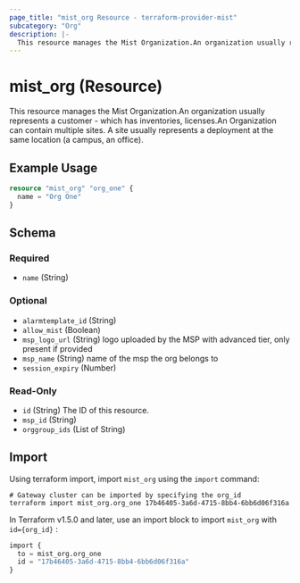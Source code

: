 ```yaml
---
page_title: "mist_org Resource - terraform-provider-mist"
subcategory: "Org"
description: |-
  This resource manages the Mist Organization.An organization usually represents a customer - which has inventories, licenses.An Organization can contain multiple sites. A site usually represents a deployment at the same location (a campus, an office).
---
```


# mist_org (Resource)

This resource manages the Mist Organization.An organization usually represents a customer - which has inventories, licenses.An Organization can contain multiple sites. A site usually represents a deployment at the same location (a campus, an office).


## Example Usage

```terraform
resource "mist_org" "org_one" {
  name = "Org One"
}
```

<!-- schema generated by tfplugindocs -->
## Schema

### Required

- `name` (String)

### Optional

- `alarmtemplate_id` (String)
- `allow_mist` (Boolean)
- `msp_logo_url` (String) logo uploaded by the MSP with advanced tier, only present if provided
- `msp_name` (String) name of the msp the org belongs to
- `session_expiry` (Number)

### Read-Only

- `id` (String) The ID of this resource.
- `msp_id` (String)
- `orggroup_ids` (List of String)



## Import
Using terraform import, import `mist_org` using the `import` command:
```shell
# Gateway cluster can be imported by specifying the org_id
terraform import mist_org.org_one 17b46405-3a6d-4715-8bb4-6bb6d06f316a
```


In Terraform v1.5.0 and later, use an import block to import `mist_org` with `id={org_id}` :

```tf
import {
  to = mist_org.org_one
  id = "17b46405-3a6d-4715-8bb4-6bb6d06f316a"
}
```